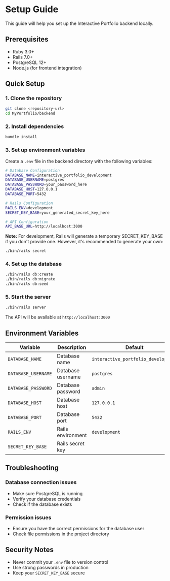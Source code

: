 # Setup Guide

This guide will help you set up the Interactive Portfolio backend locally.

## Prerequisites

- Ruby 3.0+
- Rails 7.0+
- PostgreSQL 12+
- Node.js (for frontend integration)

## Quick Setup

### 1. Clone the repository

```bash
git clone <repository-url>
cd MyPortfolio/backend
```

### 2. Install dependencies

```bash
bundle install
```

### 3. Set up environment variables

Create a `.env` file in the backend directory with the following variables:

```bash
# Database Configuration
DATABASE_NAME=interactive_portfolio_development
DATABASE_USERNAME=postgres
DATABASE_PASSWORD=your_password_here
DATABASE_HOST=127.0.0.1
DATABASE_PORT=5432

# Rails Configuration
RAILS_ENV=development
SECRET_KEY_BASE=your_generated_secret_key_here

# API Configuration
API_BASE_URL=http://localhost:3000
```

**Note:** For development, Rails will generate a temporary SECRET_KEY_BASE if you don't provide one. However, it's recommended to generate your own:

```bash
./bin/rails secret
```

### 4. Set up the database

```bash
./bin/rails db:create
./bin/rails db:migrate
./bin/rails db:seed
```

### 5. Start the server

```bash
./bin/rails server
```

The API will be available at `http://localhost:3000`

## Environment Variables

| Variable            | Description       | Default                             |
| ------------------- | ----------------- | ----------------------------------- |
| `DATABASE_NAME`     | Database name     | `interactive_portfolio_development` |
| `DATABASE_USERNAME` | Database username | `postgres`                          |
| `DATABASE_PASSWORD` | Database password | `admin`                             |
| `DATABASE_HOST`     | Database host     | `127.0.0.1`                         |
| `DATABASE_PORT`     | Database port     | `5432`                              |
| `RAILS_ENV`         | Rails environment | `development`                       |
| `SECRET_KEY_BASE`   | Rails secret key  |

## Troubleshooting

### Database connection issues

- Make sure PostgreSQL is running
- Verify your database credentials
- Check if the database exists

### Permission issues

- Ensure you have the correct permissions for the database user
- Check file permissions in the project directory

## Security Notes

- Never commit your `.env` file to version control
- Use strong passwords in production
- Keep your `SECRET_KEY_BASE` secure
